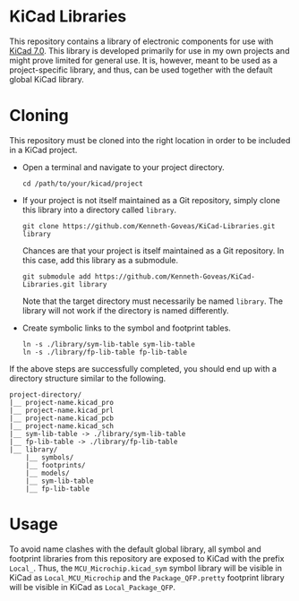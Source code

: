 # KiCad Libraries

This repository contains a library of electronic components for use with
[KiCad 7.0](https://www.kicad.org). This library is developed primarily for use
in my own projects and might prove limited for general use. It is, however,
meant to be used as a project-specific library, and thus, can be used together
with the default global KiCad library.

# Cloning

This repository must be cloned into the right location in order to be included
in a KiCad project.

- Open a terminal and navigate to your project directory.

  ```
  cd /path/to/your/kicad/project
  ```

- If your project is not itself maintained as a Git repository, simply clone
  this library into a directory called `library`.

  ```
  git clone https://github.com/Kenneth-Goveas/KiCad-Libraries.git library
  ```

  Chances are that your project is itself maintained as a Git repository. In
  this case, add this library as a submodule.

  ```
  git submodule add https://github.com/Kenneth-Goveas/KiCad-Libraries.git library
  ```

  Note that the target directory must necessarily be named `library`. The
  library will not work if the directory is named differently.

- Create symbolic links to the symbol and footprint tables.

  ```
  ln -s ./library/sym-lib-table sym-lib-table
  ln -s ./library/fp-lib-table fp-lib-table
  ```

If the above steps are successfully completed, you should end up with a
directory structure similar to the following.

```
project-directory/
|__ project-name.kicad_pro
|__ project-name.kicad_prl
|__ project-name.kicad_pcb
|__ project-name.kicad_sch
|__ sym-lib-table -> ./library/sym-lib-table
|__ fp-lib-table -> ./library/fp-lib-table
|__ library/
    |__ symbols/
    |__ footprints/
    |__ models/
    |__ sym-lib-table
    |__ fp-lib-table
```

# Usage

To avoid name clashes with the default global library, all symbol and footprint
libraries from this repository are exposed to KiCad with the prefix `Local_`.
Thus, the `MCU_Microchip.kicad_sym` symbol library will be visible in KiCad as
`Local_MCU_Microchip` and the `Package_QFP.pretty` footprint library will be
visible in KiCad as `Local_Package_QFP`.
